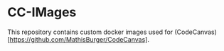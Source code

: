 # CC-IMages

This repository contains custom docker images used for (CodeCanvas)[https://github.com/MathisBurger/CodeCanvas].
